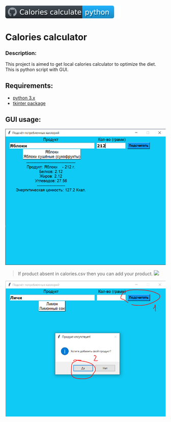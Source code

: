 ![CCalc_Badge](/src/docs/badge_cc.svg)
# Calories calculator

### Description:
This project is aimed to get local calories calculator to optimize the diet.
This is python script with GUI.

## Requirements:
- [python 3.x](https://www.python.org/downloads/)
- [tkinter package](https://docs.python.org/3/library/tkinter.html)



## GUI usage:
![](/src/docs/calories_gui.png)

> If product absent in calories.csv then you can add your product.
![](/src/docs/calories_gui_1.png)

![](/src/docs/calories_gui_2.png)
